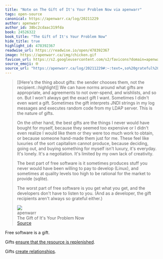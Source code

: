 ```yaml
---
title: "Note on The Gift of It's Your Problem Now via apenwarr"
tags: open-source
canonical: https://apenwarr.ca/log/20211229
author: apenwarr
author_id: 38bc2cdaac319fda
book: 24526322
book_title: "The Gift of It's Your Problem Now"
hide_title: true
highlight_id: 478392367
readwise_url: https://readwise.io/open/478392367
image: https://apenwarr.ca/img/chicken.gif
favicon_url: https://s2.googleusercontent.com/s2/favicons?domain=apenwarr.ca
source_emoji: 🌐
source_url: "https://apenwarr.ca/log/20211229#:~:text=,so%20grateful%20either.%29"
---
```


> [[Here's the thing about gifts: the sender chooses them, not the recipient.::highlight]] We can have norms around what gifts are appropriate, and agreements to not over-spend, and wishlists, and so on. But I won't always get the exact gift I want. Sometimes I didn't even want a gift. Sometimes the gift interprets JNDI strings in my log messages and executes random code from my LDAP server. This is the nature of gifts.
> 
> On the other hand, the best gifts are the things I never would have bought for myself, because they seemed too expensive or I didn't even realize I would like them or they were too much work to obtain, or because someone hand-made them just for me. These feel like luxuries of the sort capitalism cannot produce, because deciding, going out, and buying something for myself isn't luxury, it's everyday. It's lonely. It's a negotiation. It's limited by my own lack of creativity.
> 
> The best part of free software is it sometimes produces stuff you never would have been willing to pay to develop (Linux), and sometimes at quality levels too high to be rational for the market to provide (sqlite).
> 
> The worst part of free software is you get what you get, and the developers don't have to listen to you. (And as a developer, the gift recipients aren't always so grateful either.)
> <div class="quoteback-footer"><div class="quoteback-avatar"><img class="mini-favicon" src="https://s2.googleusercontent.com/s2/favicons?domain=apenwarr.ca"></div><div class="quoteback-metadata"><div class="metadata-inner"><span style="display:none">FROM:</span><div aria-label="apenwarr" class="quoteback-author"> apenwarr</div><div aria-label="The Gift of It's Your Problem Now" class="quoteback-title"> The Gift of It's Your Problem Now</div></div></div><div class="quoteback-backlink"><a target="_blank" aria-label="go to the full text of this quotation" rel="noopener" href="https://apenwarr.ca/log/20211229#:~:text=,so%20grateful%20either.%29" class="quoteback-arrow"> Source</a></div></div>

Free software is a gift.

Gifts [ensure that the resource is replenished](https://www.joshbeckman.org/notes/565803533).

Gifts [create relationships](https://www.joshbeckman.org/notes/565803672).